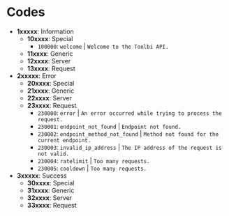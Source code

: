 # Codes

- **1xxxxx**: Information
  - **10xxxx**: Special
    - `100000`: `welcome` | `Welcome to the Toolbi API.`
  - **11xxxx**: Generic
  - **12xxxx**: Server
  - **13xxxx**: Request
- **2xxxxx**: Error
  - **20xxxx**: Special
  - **21xxxx**: Generic
  - **22xxxx**: Server
  - **23xxxx**: Request
    - `230000`: `error` | `An error occurred while trying to process the request.`
    - `230001`: `endpoint_not_found` | `Endpoint not found.`
    - `230002`: `endpoint_method_not_found` | `Method not found for the current endpoint.`
    - `230003`: `invalid_ip_address` | `The IP address of the request is not valid.`
    - `230004`: `ratelimit` | `Too many requests.`
    - `230005`: `cooldown` | `Too many requests.`
- **3xxxxx**: Success
  - **30xxxx**: Special
  - **31xxxx**: Generic
  - **32xxxx**: Server
  - **33xxxx**: Request
